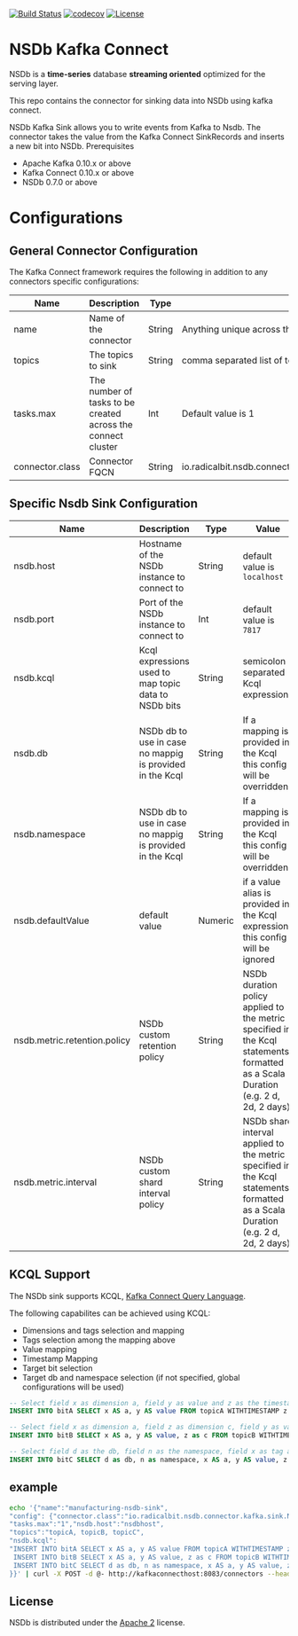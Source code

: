 [![Build Status](https://travis-ci.org/radicalbit/nsdb-kafka-connect.svg)](https://travis-ci.org/radicalbit/nsdb-kafka-connect)
[![codecov](https://codecov.io/github/radicalbit/nsdb-kafka-connect/coverage.svg?branch=master)](https://codecov.io/github/radicalbit/nsdb-kafka-connect?branch=master)
[![License](https://img.shields.io/github/license/radicalbit/nsdb-kafka-connect.svg)](LICENSE)

# NSDb Kafka Connect #

NSDb is a **time-series** database **streaming oriented**
optimized for the serving layer.

This repo contains the connector for sinking data into NSDb using kafka connect.

NSDb Kafka Sink allows you to write events from Kafka to Nsdb.
The connector takes the value from the Kafka Connect SinkRecords and inserts a new bit into NSDb.
Prerequisites

- Apache Kafka 0.10.x or above
- Kafka Connect 0.10.x or above
- NSDb 0.7.0 or above

# Configurations

## General Connector Configuration
The Kafka Connect framework requires the following in addition to any connectors specific configurations:

Name  | Description  | Type  | Value
--|---|---|--
name  |  Name of the connector | String  |  Anything unique across the Connect cluster
topics  | The topics to sink | String | comma separated list of topics used in the connector
tasks.max  | The number of tasks to be created across the connect cluster  | Int | Default value is 1
connector.class  | Connector FQCN  |  String | io.radicalbit.nsdb.connector.kafka.sink.NSDbSinkConnector

## Specific Nsdb Sink Configuration
Name  | Description  | Type  | Value
--|---|---|--
nsdb.host  | Hostname of the NSDb instance to connect to | String | default value is `localhost`
nsdb.port  | Port of the NSDb instance to connect to | Int | default value is `7817`
nsdb.kcql  | Kcql expressions used to map topic data to NSDb bits | String  | semicolon separated Kcql expressions
nsdb.db  | NSDb db to use in case no mappig is provided in the Kcql | String  |  If a mapping is provided in the Kcql this config will be overridden
nsdb.namespace  | NSDb db to use in case no mappig is provided in the Kcql | String  | If a mapping is provided in the Kcql this config will be overridden
nsdb.defaultValue | default value | Numeric | if a value alias is provided in the Kcql expression this config will be ignored
nsdb.metric.retention.policy | NSDb custom retention policy | String | NSDb duration policy applied to the metric specified in the Kcql statements formatted as a Scala Duration (e.g. 2 d, 2d, 2 days)
nsdb.metric.interval | NSDb custom shard interval policy | String | NSDb shard interval applied to the metric specified in the Kcql statements formatted as a Scala Duration (e.g. 2 d, 2d, 2 days) 

## KCQL Support

The NSDb sink supports KCQL, [Kafka Connect Query Language](https://github.com/Landoop/kafka-connect-query-language).

The following capabilites can be achieved using KCQL:

- Dimensions and tags selection and mapping
- Tags selection among the mapping above
- Value mapping
- Timestamp Mapping
- Target bit selection
- Target db and namespace selection (if not specified, global configurations will be used)

```sql
-- Select field x as dimension a, field y as value and z as the timestamp from topicA to bitA
INSERT INTO bitA SELECT x AS a, y AS value FROM topicA WITHTIMESTAMP z

-- Select field x as dimension a, field z as dimension c, field y as value and the current time as the timestamp from topicB to bitB
INSERT INTO bitB SELECT x AS a, y AS value, z as c FROM topicB WITHTIMESTAMP sys_time()

-- Select field d as the db, field n as the namespace, field x as tag a, field z as tag b, field t as dimension c, field y as value and the current time as the timestamp from topicC to bitC
INSERT INTO bitC SELECT d as db, n as namespace, x AS a, y AS value, z as b, t as c FROM topicC WITHTIMESTAMP sys_time() WITHTAG(a,b)
```

## example
```bash
echo '{"name":"manufacturing-nsdb-sink",
"config": {"connector.class":"io.radicalbit.nsdb.connector.kafka.sink.NSDbSinkConnector",
"tasks.max":"1","nsdb.host":"nsdbhost",
"topics":"topicA, topicB, topicC",
"nsdb.kcql":
"INSERT INTO bitA SELECT x AS a, y AS value FROM topicA WITHTIMESTAMP z;
 INSERT INTO bitB SELECT x AS a, y AS value, z as c FROM topicB WITHTIMESTAMP sys_time();
 INSERT INTO bitC SELECT d as db, n as namespace, x AS a, y AS value, z as b, t as c FROM topicC WITHTIMESTAMP sys_time() WITHTAG(a,b)"
}}' | curl -X POST -d @- http://kafkaconnecthost:8083/connectors --header "content-Type:application/json"
```


## License

NSDb is distributed under the [Apache 2](http://www.apache.org/licenses/LICENSE-2.0) license.